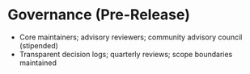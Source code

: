 # Governance (Pre-Release)

- Core maintainers; advisory reviewers; community advisory council (stipended)
- Transparent decision logs; quarterly reviews; scope boundaries maintained
